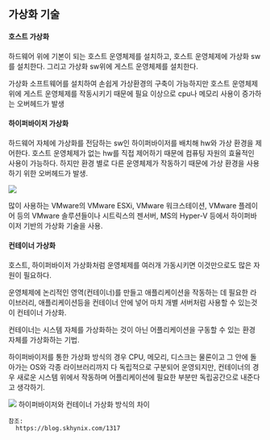 ## 가상화 기술

#### 호스트 가상화

하드웨어 위에 기본이 되는 호스트 운영체제를 설치하고, 호스트 운영체제에 가상화 sw를 설치한다. 그리고 가상화 sw위에 게스트 운영체제를 설치한다.

가상화 소프트웨어를 설치하여 손쉽게 가상환경의 구축이 가능하지만 호스트 운영체제 위에 게스트 운영체제를 작동시키기 때문에 필요 이상으로 cpu나 메모리 사용이 증가하는 오버헤드가 발생

#### 하이퍼바이저 가상화

하드웨어 자체에 가상화를 전담하는 sw인 하이퍼바이저를 배치해 hw와 가상 환경을 제어한다. 호스트 운영체제가 없는 hw를 직접 제어하기 때문에 컴퓨팅 자원의 효율적인 사용이 가능하다. 하지만 환경 별로 다른 운영체제가 작동하기 때문에 가상 환경을 사용하기 위한 오버헤드가 발생.

<img src="https://t1.daumcdn.net/cfile/tistory/252A434455A8D1BC23"/>

많이 사용하는 VMware의 VMware ESXi, VMware 워크스테이션, VMware 플레이어 등의 VMware 솔루션들이나 시트릭스의 젠서버, MS의 Hyper-V 등에서 하이퍼바이저 기반의 가상화 기술을 사용.

#### 컨테이너 가상화

호스트, 하이퍼바이저 가상화처럼 운영체제를 여러개 가동시키면 이것만으로도 많은 자원이 필요하다.

운영체제에 논리적인 영역(컨테이너)를 만들고 애플리케이션을 작동하는 데 필요한 라이브러리, 애플리케이션등을 컨테이너 안에 넣어 마치 개별 서버처럼 사용할 수 있는것이 컨테이너 가상화.

컨테이너는 시스템 자체를 가상화하는 것이 아닌 어플리케이션을 구동할 수 있는 환경 자체를 가상화하는 기법.

하이퍼바이저를 통한 가상화 방식의 경우 CPU, 메모리, 디스크는 물론이고 그 안에 돌아가는 OS와 각종 라이브러리까지 다 독립적으로 구분되어 운영되지만, 컨테이너의 경우 새로운 시스템 위에서 작동하며 어플리케이션에 필요한 부분만 독립공간으로 내준다고 생각하기.

<img src="https://t1.daumcdn.net/cfile/tistory/254E334455A8D2210C"/>
하이퍼바이저와 컨테이너 가상화 방식의 차이

    참조:
      https://blog.skhynix.com/1317
